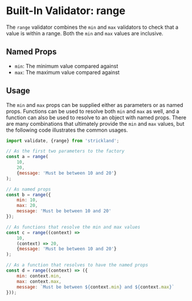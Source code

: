 # Built-In Validator: range

The `range` validator combines the `min` and `max` validators to check that a value is within a range. Both the `min` and `max` values are inclusive.

## Named Props

* `min`: The minimum value compared against
* `max`: The maximum value compared against

## Usage

The `min` and `max` props can be supplied either as parameters or as named props. Functions can be used to resolve both `min` and `max` as well, and a function can also be used to resolve to an object with named props. There are many combinations that ultimately provide the `min` and `max` values, but the following code illustrates the common usages.

``` jsx
import validate, {range} from 'strickland';

// As the first two parameters to the factory
const a = range(
    10,
    20,
    {message: 'Must be between 10 and 20'}
);

// As named props
const b = range({
    min: 10,
    max: 20,
    message: 'Must be between 10 and 20'
});

// As functions that resolve the min and max values
const c = range((context) =>
    10,
    (context) => 20,
    {message: 'Must be between 10 and 20'}
);

// As a function that resolves to have the named props
const d = range((context) => ({
    min: context.min,
    max: context.max,
    message: `Must be between ${context.min} and ${context.max}`
}));
```
